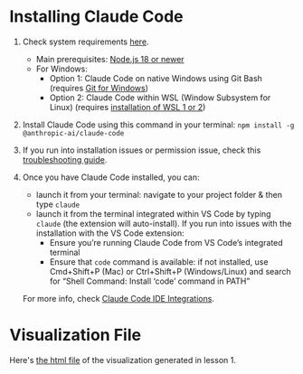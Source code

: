 # Installing Claude Code

1. Check system requirements [here](https://docs.anthropic.com/en/docs/claude-code/setup#system-requirements).
    - Main prerequisites: [Node.js 18 or newer](https://nodejs.org/en/download/)
    - For Windows:
        - Option 1: Claude Code on native Windows using Git Bash (requires [Git for Windows](https://git-scm.com/downloads/win))
        - Option 2: Claude Code within WSL (Window Subsystem for Linux) (requires [installation of WSL 1 or 2](https://learn.microsoft.com/en-us/windows/wsl/install)) 

2. Install Claude Code using this command in your terminal:
    `npm install -g @anthropic-ai/claude-code`

3. If you run into installation issues or permission issue, check this [troubleshooting guide](https://docs.anthropic.com/en/docs/claude-code/troubleshooting#linux-and-mac-installation-issues%3A-permission-or-command-not-found-errors).

4. Once you have Claude Code installed, you can:
   - launch it from your terminal: navigate to your project folder & then type `claude`
   - launch it from the terminal integrated within VS Code by typing `claude` (the extension will auto-install). If you run into issues with the installation with the VS Code extension:
       - Ensure you’re running Claude Code from VS Code’s integrated terminal
       - Ensure that `code` command is available: if not installed, use Cmd+Shift+P (Mac) or Ctrl+Shift+P (Windows/Linux) and search for “Shell Command: Install ‘code’ command in PATH”  
    
    For more info, check [Claude Code IDE Integrations](https://docs.anthropic.com/en/docs/claude-code/ide-integrations).

# Visualization File

Here's [the html file](https://github.com/https-deeplearning-ai/sc-claude-code-files/blob/main/additional_files/visualization.html) of the visualization generated in lesson 1. 

